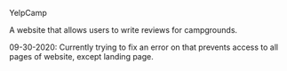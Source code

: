 YelpCamp

A website that allows users to write reviews for campgrounds.

09-30-2020: Currently trying to fix an error on that prevents access to all pages of website, except landing page.
